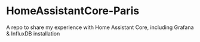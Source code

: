 # HomeAssistantCore-Paris
A repo to share my experience with Home Assistant Core, including Grafana &amp; InfluxDB installation
